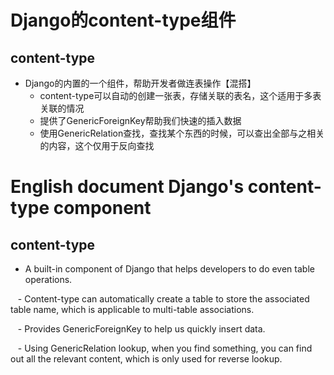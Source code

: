 Django的content-type组件
======

## content-type
- Django的内置的一个组件，帮助开发者做连表操作【混搭】
    - content-type可以自动的创建一张表，存储关联的表名，这个适用于多表关联的情况
    - 提供了GenericForeignKey帮助我们快速的插入数据
    - 使用GenericRelation查找，查找某个东西的时候，可以查出全部与之相关的内容，这个仅用于反向查找


English document
Django's content-type component
======
## content-type
- A built-in component of Django that helps developers to do even table operations.

    - Content-type can automatically create a table to store the associated table name, which is applicable to multi-table associations.
	
    - Provides GenericForeignKey to help us quickly insert data.
	
    - Using GenericRelation lookup, when you find something, you can find out all the relevant content, which is only used for reverse lookup.
